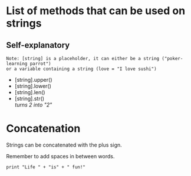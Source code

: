 # List of methods that can be used on strings

## Self-explanatory

    Note: [string] is a placeholder, it can either be a string ("poker-learning parrot") 
    or a variable containing a string (love = "I love sushi")

* [string].upper()
* [string].lower()
* [string].len()
* [string].str()    
        _turns 2 into "2"_

# Concatenation

Strings can be concatenated with the plus sign.

Remember to add spaces in between words.

    print "Life " + "is" + " fun!"
